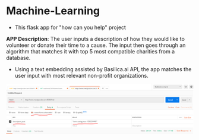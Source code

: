 # Machine-Learning

* This flask app for "how can you help" project  

**APP Description**: The user inputs a description of how they would like to volunteer or donate their time to a cause. The input then goes through an algorithm that matches it with top 5 most compatible charities from a database.



* Using a text embedding assisted by Basilica.ai API, the app matches the user input with most relevant non-profit organizations.

![Drag Racing](image.png)
